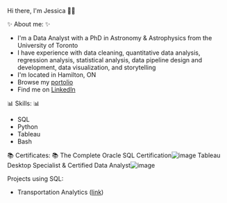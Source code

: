 Hi there, I'm Jessica 👋🏻

✨ About me: ✨
- I'm a Data Analyst with a PhD in Astronomy & Astrophysics from the University of Toronto
- I have experience with data cleaning, quantitative data analysis, regression analysis, statistical analysis, data pipeline design and development, data visualization, and storytelling
- I'm located in Hamilton, ON
- Browse my [portolio](https://astrosica.github.io/index.html)
- Find me on [LinkedIn](https://www.linkedin.com/in/astrosica/)

📊 Skills: 📊
- SQL
- Python
- Tableau
- Bash
<!-- - Excel -->

📚 Certificates: 📚
The Complete Oracle SQL Certification![image](https://github.com/astrosica/astrosica/assets/23153120/73876bc1-6200-428a-984e-76a408689a84)
Tableau Desktop Specialist & Certified Data Analyst![image](https://github.com/astrosica/astrosica/assets/23153120/4230bac5-3882-4ab3-b246-bad8c8549e96)

Projects using SQL:
- Transportation Analytics ([link](https://astrosica.github.io/transportation-analytics.html))

<!-- Projects using Tableau: -->

<!-- Projects using Excel: -->



